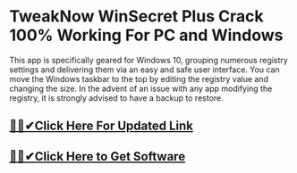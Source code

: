 # TweakNow WinSecret Plus Crack 100% Working For PC and Windows



This app is specifically geared for Windows 10, grouping numerous registry settings and delivering them via an easy and safe user interface. You can move the Windows taskbar to the top by editing the registry value and changing the size. In the advent of an issue with any app modifying the registry, it is strongly advised to have a backup to restore.



## [🎉🚀✔Click Here For Updated Link](https://alitech.click/dl/)
 
 
## [🎉🚀✔Click Here to Get Software](https://alitech.click/dl/)
